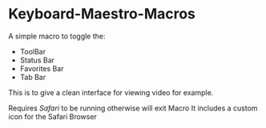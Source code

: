 Keyboard-Maestro-Macros
=======================

A simple macro to toggle the:
 * ToolBar
 * Status Bar
 * Favorites Bar
 * Tab Bar
 
This is to give a clean interface for viewing video for example.

Requires *Safari* to be running otherwise will exit Macro
It includes a custom icon for the Safari Browser
